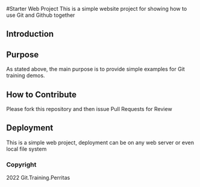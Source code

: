 #Starter Web Project
This is a simple website project for showing how to use Git and Github together
## Introduction
## Purpose
As stated above, the main purpose is to provide simple examples for Git training demos.
## How to Contribute
Please fork this repository and then issue Pull Requests for Review
## Deployment
This is a simple web project, deployment can be on any web server or even local file system
### Copyright
2022 Git.Training.Perritas